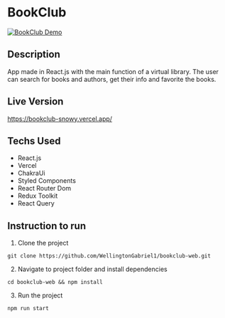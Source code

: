 # BookClub

[![BookClub Demo](/public/img/preview.png 'BookClub Demo')](https://github.com/WellingtonGabriel1/bookclub-web/blob/main/public/preview.png)

## Description

App made in React.js with the main function of a virtual library.
The user can search for books and authors, get their info and favorite the books.

## Live Version

<https://bookclub-snowy.vercel.app/>

## Techs Used

- React.js
- Vercel
- ChakraUi
- Styled Components
- React Router Dom
- Redux Toolkit
- React Query

## Instruction to run

1. Clone the project

```
git clone https://github.com/WellingtonGabriel1/bookclub-web.git
```

2. Navigate to project folder and install dependencies

```
cd bookclub-web && npm install
```

3. Run the project

```
npm run start
```
